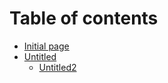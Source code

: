 # Table of contents

* [Initial page](README.md)
* [Untitled](untitled/README.md)
  * [Untitled2](untitled/untitled2.md)

